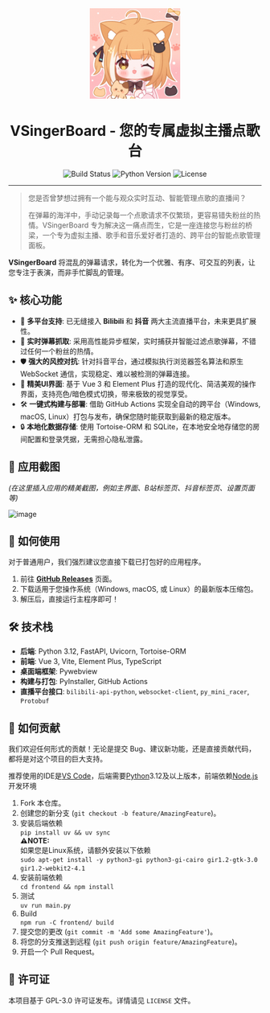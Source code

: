 <div align="center">
  <img src="doc/634-.jpg" width="180" height="180" alt="NoneBotPluginLogo">
  <br>
</div>

<div align="center">

# VSingerBoard - 您的专属虚拟主播点歌台

![Build Status](https://github.com/zangxx66/VSingerBoard/actions/workflows/python-publish.yml/badge.svg) ![Python Version](https://img.shields.io/badge/python-3.12-blue.svg) ![License](https://img.shields.io/badge/license-GPL-green.svg)

</div>  

---

> 您是否曾梦想过拥有一个能与观众实时互动、智能管理点歌的直播间？
> 
> 在弹幕的海洋中，手动记录每一个点歌请求不仅繁琐，更容易错失粉丝的热情。VSingerBoard 专为解决这一痛点而生，它是一座连接您与粉丝的桥梁，一个专为虚拟主播、歌手和音乐爱好者打造的、跨平台的智能点歌管理面板。

**VSingerBoard** 将混乱的弹幕请求，转化为一个优雅、有序、可交互的列表，让您专注于表演，而非手忙脚乱的管理。

## ✨ 核心功能

- 🎤 **多平台支持**: 已无缝接入 **Bilibili** 和 **抖音** 两大主流直播平台，未来更具扩展性。
- 🚀 **实时弹幕抓取**: 采用高性能异步框架，实时捕获并智能过滤点歌弹幕，不错过任何一个粉丝的热情。
- 🛡️ **强大的风控对抗**: 针对抖音平台，通过模拟执行浏览器签名算法和原生 WebSocket 通信，实现稳定、难以被检测的弹幕连接。
- 🎨 **精美UI界面**: 基于 Vue 3 和 Element Plus 打造的现代化、简洁美观的操作界面，支持亮色/暗色模式切换，带来极致的视觉享受。
- 🛠️ **一键式构建与部署**: 借助 GitHub Actions 实现全自动的跨平台（Windows, macOS, Linux）打包与发布，确保您随时能获取到最新的稳定版本。
- 🔒 **本地化数据存储**: 使用 Tortoise-ORM 和 SQLite，在本地安全地存储您的房间配置和登录凭据，无需担心隐私泄露。

## 📸 应用截图

*(在这里插入应用的精美截图，例如主界面、B站标签页、抖音标签页、设置页面等)*

![image](https://raw.githubusercontent.com/zangxx66/VSingerBoard/master/data/screenshot.png)

## 🚀 如何使用

对于普通用户，我们强烈建议您直接下载已打包好的应用程序。

1.  前往 [**GitHub Releases**](https://github.com/zangxx66/VSingerBoard/releases) 页面。
2.  下载适用于您操作系统（Windows, macOS, 或 Linux）的最新版本压缩包。
3.  解压后，直接运行主程序即可！

## 🛠️ 技术栈

- **后端**: Python 3.12, FastAPI, Uvicorn, Tortoise-ORM
- **前端**: Vue 3, Vite, Element Plus, TypeScript
- **桌面端框架**: Pywebview
- **构建与打包**: PyInstaller, GitHub Actions
- **直播平台接口**: `bilibili-api-python`, `websocket-client`, `py_mini_racer`, `Protobuf`

## 🤝 如何贡献

我们欢迎任何形式的贡献！无论是提交 Bug、建议新功能，还是直接贡献代码，都将是对这个项目的巨大支持。  

推荐使用的IDE是[VS Code](https://code.visualstudio.com/)，后端需要[Python](https://www.python.org/)3.12及以上版本，前端依赖[Node.js](https://nodejs.org/)开发环境

1.  Fork 本仓库。
2.  创建您的新分支 (`git checkout -b feature/AmazingFeature`)。
3.  安装后端依赖  
    `pip install uv && uv sync`  
    **⚠️NOTE:**  
    如果您是Linux系统，请额外安装以下依赖  
    `sudo apt-get install -y python3-gi python3-gi-cairo gir1.2-gtk-3.0 gir1.2-webkit2-4.1` 
4.  安装前端依赖  
    `cd frontend && npm install`  
5.  测试  
    `uv run main.py`  
6.  Build  
    `npm run -C frontend/ build`  
7.  提交您的更改 (`git commit -m 'Add some AmazingFeature'`)。
8.  将您的分支推送到远程 (`git push origin feature/AmazingFeature`)。
9.  开启一个 Pull Request。

## 📄 许可证

本项目基于 GPL-3.0 许可证发布。详情请见 `LICENSE` 文件。
